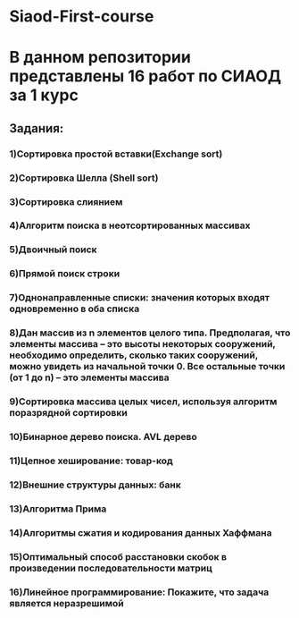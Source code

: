 # Siaod-First-course
# В данном репозитории представлены 16 работ по СИАОД за 1 курс
## Задания: 
### 1)Сортировка простой вставки(Exchange sort)
### 2)Сортировка Шелла (Shell sort)
### 3)Сортировка слиянием
### 4)Алгоритм поиска в неотсортированных массивах
### 5)Двоичный поиск
### 6)Прямой поиск строки
### 7)Однонаправленные списки: значения которых входят одновременно в оба списка
### 8)Дан массив из n элементов целого типа. Предполагая, что элементы массива – это высоты некоторых сооружений, необходимо определить, сколько таких сооружений, можно увидеть из начальной точки 0. Все остальные точки (от 1 до n) – это элементы массива
### 9)Сортировка массива целых чисел, используя алгоритм поразрядной сортировки
### 10)Бинарное дерево поиска. AVL дерево
### 11)Цепное хеширование: товар-код
### 12)Внешние структуры данных: банк
### 13)Алгоритма Прима
### 14)Алгоритмы сжатия и кодирования данных Хаффмана
### 15)Оптимальный способ расстановки скобок в произведении последовательности матриц
### 16)Линейное программирование: Покажите, что задача является неразрешимой
